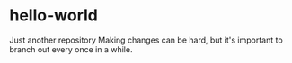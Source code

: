# hello-world
Just another repository
Making changes can be hard, but it's important to branch out every once in a while.
